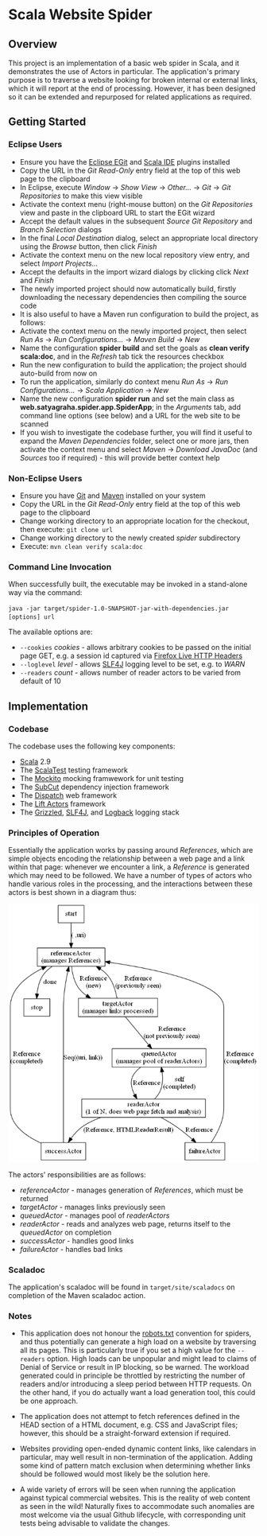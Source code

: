 # Scala Website Spider

## Overview

This project is an implementation of a basic web spider in Scala, and it demonstrates the use of Actors in particular.
The application's primary purpose is to traverse a website looking for broken internal or external links,
which it will report at the end of processing.
However, it has been designed so it can be extended and repurposed for related applications as required. 

## Getting Started

### Eclipse Users

- Ensure you have the [Eclipse EGit](http://www.eclipse.org/egit/) and [Scala IDE](http://scala-ide.org/) plugins installed
- Copy the URL in the _Git Read-Only_ entry field at the top of this web page to the clipboard
- In Eclipse, execute _Window_ &rarr; _Show View_ &rarr; _Other..._ &rarr; _Git_ &rarr; _Git Repositories_ to make this view visible
- Activate the context menu (right-mouse button) on the _Git Repositories_ view and paste in the clipboard URL to start the EGit wizard
- Accept the default values in the subsequent _Source Git Repository_ and _Branch Selection_ dialogs
- In the final _Local Destination_ dialog, select an appropriate local directory using the _Browse_ button, then click _Finish_
- Activate the context menu on the new local repository view entry, and select _Import Projects..._
- Accept the defaults in the import wizard dialogs by clicking click _Next_ and _Finish_
- The newly imported project should now automatically build, firstly downloading the necessary dependencies then compiling the source code
- It is also useful to have a Maven run configuration to build the project, as follows:
- Activate the context menu on the newly imported project, then select _Run As_ &rarr; _Run Configurations..._ &rarr; _Maven Build_ &rarr; _New_
- Name the configuration **spider build** and set the goals as **clean verify scala:doc**, and in the _Refresh_ tab tick the resources checkbox 
- Run the new configuration to build the application; the project should auto-build from now on
- To run the application, similarly do context menu _Run As_ &rarr; _Run Configurations..._ &rarr; _Scala Application_ &rarr; _New_
- Name the new configuration **spider run** and set the main class as **web.satyagraha.spider.app.SpiderApp**; in the _Arguments_ tab,
add command line options (see below) and a URL for the web site to be scanned
- If you wish to investigate the codebase further, you will find it useful to expand the _Maven Dependencies_ folder, select one or more jars, then
activate the context menu and select _Maven_ &rarr; _Download JavaDoc_ (and _Sources_ too if required) - this will provide better context help

### Non-Eclipse Users

- Ensure you have [Git](http://git-scm.com/) and [Maven](http://maven.apache.org/) installed on your system
- Copy the URL in the _Git Read-Only_ entry field at the top of this web page to the clipboard
- Change working directory to an appropriate location for the checkout, then execute: `git clone url`
- Change working directory to the newly created _spider_ subdirectory
- Execute: `mvn clean verify scala:doc`

### Command Line Invocation

When successfully built, the executable may be invoked in a stand-alone way via the command:

`java -jar target/spider-1.0-SNAPSHOT-jar-with-dependencies.jar [options] url`

The available options are:

- `--cookies` _cookies_ - allows arbitrary cookies to be passed on the initial page GET, e.g. a session id captured via
[Firefox Live HTTP Headers](https://addons.mozilla.org/en-US/firefox/addon/live-http-headers/) 
- `--loglevel` _level_ - allows [SLF4J](http://www.slf4j.org/) logging level to be set, e.g. to _WARN_
- `--readers` _count_ - allows number of reader actors to be varied from default of 10 

## Implementation

### Codebase

The codebase uses the following key components:

- [Scala](http://www.scala-lang.org/) 2.9
- The [ScalaTest](http://www.scalatest.org/) testing framework
- The [Mockito](http://code.google.com/p/mockito/) mocking framwework for unit testing
- The [SubCut](https://github.com/dickwall/subcut) dependency injection framework
- The [Dispatch](http://dispatch.databinder.net/Dispatch.html) web framework
- The [Lift Actors](http://liftweb.net/) framework
- The [Grizzled](http://software.clapper.org/grizzled-slf4j/), [SLF4J](http://slf4j.org/), and [Logback](http://logback.qos.ch/) logging stack

### Principles of Operation

Essentially the application works by passing around _References_, which are simple objects encoding the relationship between a web page and a link
within that page: whenever we encounter a link, a _Reference_ is generated which may need to be followed. We have a number of types of actors 
who handle various roles in the processing, and the interactions between these actors is best shown in a diagram thus:

![diagram](doc/actors.png)

The actors' responsibilities are as follows:

- _referenceActor_ - manages generation of _References_, which must be returned
- _targetActor_  - manages links previously seen
- _queuedActor_ - manages pool of _readerActors_
- _readerActor_ - reads and analyzes web page, returns itself to the _queuedActor_ on completion
- _successActor_ - handles good links
- _failureActor_ - handles bad links

### Scaladoc

The application's scaladoc will be found in `target/site/scaladocs` on completion of the Maven scaladoc action.

### Notes

- This application does not honour the [robots.txt](http://www.robotstxt.org/) convention for spiders, and thus potentially can generate 
a high load on a website by traversing all its pages. This is particularly true if you set a high value for the
`--readers` option. High loads can be unpopular and might lead to claims of Denial of Service or result in IP blocking, so
be warned. The workload generated could in principle be throttled by restricting the number of readers and/or introducing
a sleep period between HTTP requests. On the other hand, if you do actually want a load generation tool, this could be one approach.

- The application does not attempt to fetch references defined in the HEAD section of a HTML document, e.g. CSS and JavaScript files;
however, this should be a straight-forward extension if required.

- Websites providing open-ended dynamic content links, like calendars in particular, may well result in non-termination
of the application. Adding some kind of pattern match exclusion when determining whether links should be followed would
most likely be the solution here. 

- A wide variety of errors will be seen when running the application against typical commercial websites. This is the reality
of web content as seen in the wild! Naturally fixes to accommodate such anomalies are most welcome via the usual Github lifecycle,
with corresponding unit tests being advisable to validate the changes. 
